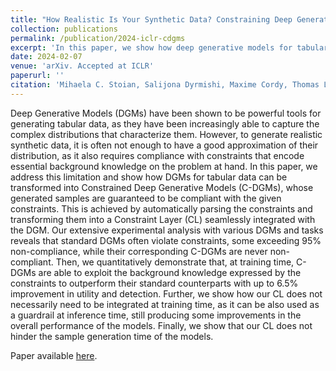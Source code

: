 ```yaml
---
title: "How Realistic Is Your Synthetic Data? Constraining Deep Generative Models for Tabular Data"
collection: publications
permalink: /publication/2024-iclr-cdgms
excerpt: 'In this paper, we show how deep generative models for tabular data can be constrained such that their generated samples are guaranteed to be compliant with given constraints. This is achieved by automatically parsing the constraints and transforming them into a Constraint Layer seamlessly integrated with the model.'
date: 2024-02-07
venue: 'arXiv. Accepted at ICLR'
paperurl: ''
citation: 'Mihaela C. Stoian, Salijona Dyrmishi, Maxime Cordy, Thomas Lukasiewicz, Eleonora Giunchiglia. How Realistic Is Your Synthetic Data? Constraining Deep Generative Models for Tabular Data. arXiv 2402.04823, 2024. Accepted at ICLR 2024.'
---
```


Deep Generative Models (DGMs) have been shown to be powerful tools for generating tabular data, as they have been increasingly able to capture the complex distributions that characterize them. However, to generate realistic synthetic data, it is often not enough to have a good approximation of their distribution, as it also requires compliance with constraints that encode essential background knowledge on the problem at hand. In this paper, we address this limitation and show how DGMs for tabular data can be transformed into Constrained Deep Generative Models (C-DGMs), whose generated samples are guaranteed to be compliant with the given constraints. This is achieved by automatically parsing the constraints and transforming them into a Constraint Layer (CL) seamlessly integrated with the DGM. Our extensive experimental analysis with various DGMs and tasks reveals that standard DGMs often violate constraints, some exceeding 95% non-compliance, while their corresponding C-DGMs are never non-compliant. Then, we quantitatively demonstrate that, at training time, C-DGMs are able to exploit the background knowledge expressed by the constraints to outperform their standard counterparts with up to 6.5% improvement in utility and detection. Further, we show how our CL does not necessarily need to be integrated at training time, as it can be also used as a guardrail at inference time, still producing some improvements in the overall performance of the models. Finally, we show that our CL does not hinder the sample generation time of the models. 

Paper available [here](https://arxiv.org/abs/2402.04823).
